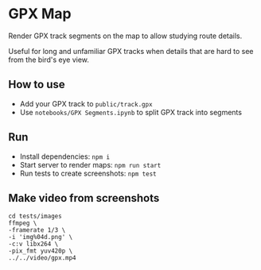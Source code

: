 # GPX Map

Render GPX track segments on the map to allow studying route details. 

Useful for long and unfamiliar GPX tracks when details that are hard to see from the bird's eye view.

## How to use

- Add your GPX track to `public/track.gpx`
- Use `notebooks/GPX Segments.ipynb` to split GPX track into segments

## Run

- Install dependencies: `npm i`
- Start server to render maps: `npm run start`
- Run tests to create screenshots: `npm test`

## Make video from screenshots

```
cd tests/images
ffmpeg \
-framerate 1/3 \
-i 'img%04d.png' \
-c:v libx264 \
-pix_fmt yuv420p \
../../video/gpx.mp4
```
